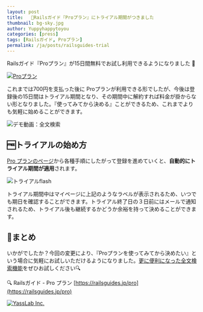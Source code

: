 ```yaml
---
layout: post
title:   📕Railsガイド『Proプラン』にトライアル期間がつきました
thumbnail: bg-sky.jpg
author: Yuppyhappytoyou
categories: [press]
tags: [Railsガイド, Proプラン]
permalink: /ja/posts/railsguides-trial
---
```


Railsガイド『Proプラン』が15日間無料でお試し利用できるようになりました 🎉

[![Proプラン](https://i.gyazo.com/43da1e1a9800376ce069f49c506aaa6f.png)](https://railsguides.jp/pro)
<!-- 🔼2週間トライアル期間デザインがあれば差し替える -->

これまでは700円を支払った後に Proプランが利用できる形でしたが、今後は登録後の15日間はトライアル期間となり、その期間中に解約すれば料金が掛からない形となりました。『使ってみてから決める』ことができるため、これまでよりも気軽に始めることができます。

![デモ動画：全文検索](https://railsguides.jp/assets/demo-search-7f2a18a4de21b3c77546c83fed72d9f4a87db10fba1f24268cf18a97e73be1b3.gif)

## 🆓トライアルの始め方
[Pro プランのページ](https://railsguides.jp/pro)から各種手順にしたがって登録を進めていくと、**自動的にトライアル期間が適用**されます。

![トライアルflash](https://i.gyazo.com/88b0a123206bd349552ec88e16b4c857.png)

トライアル期間中はマイページに上記のようなラベルが表示されるため、いつでも期日を確認することができます。トライアル終了日の３日前にはメールで通知されるため、トライアル後も継続するかどうか余裕を持って決めることができます。

<!-- TODO: メールのスクリーンショット? -->

## 🔖まとめ
いかがでしたか？今回の変更により、『Proプランを使ってみてから決めたい』という場合に気軽にお試しいただけるようになりました。[更に便利になった全文検索機能](https://yasslab.jp/ja/posts/railsguides-static-search)をぜひお試しください🔍

🔍 Railsガイド - Pro プラン
[https://railsguides.jp/pro](https://railsguides.jp/pro)

[![YassLab Inc.](/img/logos/800x200.png)](/)


